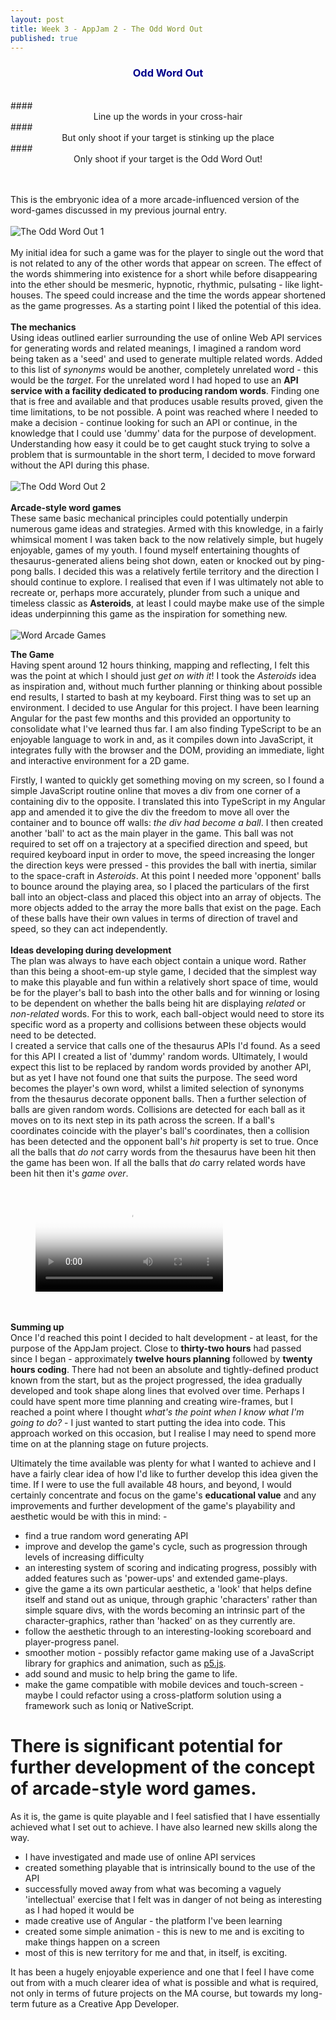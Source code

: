 ```yaml
---
layout: post
title: Week 3 - AppJam 2 - The Odd Word Out
published: true
---
```


### **<center><span style="color:darkblue">Odd Word Out</span></center>**
<br>
#### <center>Line up the words in your cross-hair</center>
#### <center>But only shoot if your target is stinking up the place</center>
#### <center>Only shoot if your target is the Odd Word Out!</center><br><br>

This is the embryonic idea of a more arcade-influenced version of the word-games discussed in my previous journal entry.
<br><br>
![The Odd Word Out 1](\images\the-odd-word-out-1.jpg)<br><br>
My initial idea for such a game was for the player to single out the word that is not related to any of the other words that appear on screen. The effect of the words shimmering into existence for a short while before disappearing into the ether should be mesmeric, hypnotic, rhythmic, pulsating - like light-houses. The speed could increase and the time the words appear shortened as the game progresses. As a starting point I liked the potential of this idea. <br><br>
**The mechanics** <br>
Using ideas outlined earlier surrounding the use of online Web API services for generating words and related meanings, I imagined a random word being taken as a 'seed' and used to generate multiple related words. Added to this list of _synonyms_ would be another, completely unrelated word - this would be the _target_. For the unrelated word I had hoped to use an **API service with a facility dedicated to producing random words**. Finding one that is free and available and that produces usable results proved, given the time limitations, to be not possible. A point was reached where I needed to make a decision - continue looking for such an API or continue, in the knowledge that I could use 'dummy' data for the purpose of development. Understanding how easy it could be to get caught stuck trying to solve a problem that is surmountable in the short term, I decided to move forward without the API during this phase.<br><br>
![The Odd Word Out 2](\images\the-odd-word-out-2.jpg)<br><br>
**Arcade-style word games**<br>
These same basic mechanical principles could potentially underpin numerous game ideas and strategies. Armed with this knowledge, in a fairly whimsical moment I was taken back to the now relatively simple, but hugely enjoyable, games of my youth. I found myself entertaining thoughts of thesaurus-generated aliens being shot down, eaten or knocked out by ping-pong balls. I decided this was a relatively fertile territory and the direction I should continue to explore. I realised that even if I was ultimately not able to recreate or, perhaps more accurately, plunder from such a unique and timeless classic as **Asteroids**, at least I could maybe make use of the simple ideas underpinning this game as the inspiration for something new.
<br><br>
![Word Arcade Games](\images\word-arcade-1.jpg)<br>


**The Game**<br>
Having spent around 12 hours thinking, mapping and reflecting, I felt this was the point at which I should just _get on with it_! I took the _Asteroids_ idea as inspiration and, without much further planning or thinking about possible end results, I started to bash at my keyboard. First thing was to set up an environment.  I decided to use Angular for this project. I have been learning Angular for the past few months and this provided an opportunity to consolidate what I've learned thus far. I am also finding TypeScript to be an enjoyable language to work in and, as it compiles down into JavaScript, it integrates fully with the browser and the DOM, providing an immediate, light and interactive environment for a 2D game.

Firstly, I wanted to quickly get something moving on my screen, so I found a simple JavaScript routine online that moves a div from one corner of a containing div to the opposite. I translated this into TypeScript in my Angular app and amended it to give the div the freedom to move all over the container and to bounce off walls: _the div had become a ball_. I then created another 'ball' to act as the main player in the game. This ball was not required to set off on a trajectory at a specified direction and speed, but required keyboard input in order to move, the speed increasing the longer the direction keys were pressed - this provides the ball with inertia, similar to the space-craft in _Asteroids_. 
At this point I needed more 'opponent' balls to bounce around the playing area, so I placed the particulars of the first ball into an object-class and placed this object into an array of objects. The more objects added to the array the more balls that exist on the page. Each of these balls have their own values in terms of direction of travel and speed, so they can act independently. 
<br><br>
**Ideas developing during development**<br>
The plan was always to have each object contain a unique word. Rather than this being a shoot-em-up style game, I decided that the simplest way to make this playable and fun within a relatively short space of time, would be for the player's ball to bash into the other balls and for winning or losing to be dependent on whether the balls being hit are displaying _related_ or _non-related_ words. For this to work, each ball-object would need to store its specific word as a property and collisions between these objects would need to be detected.<br>
I created a service that calls one of the thesaurus APIs I'd found.  As a seed for this API I created a list of 'dummy' random words. Ultimately, I would expect this list to be replaced by random words provided by another API, but as yet I have not found one that suits the purpose. The seed word becomes the player's own word, whilst a limited selection of synonyms from the thesaurus decorate opponent balls. Then a further selection of balls are given random words.  Collisions are detected for each ball as it moves on to its next step in its path across the screen. If a ball's coordinates coincide with the player's ball's coordinates, then a collision has been detected and the opponent ball's _hit_ property is set to true. Once all the balls that _do not_ carry words from the thesaurus have been hit then the game has been won. If all the balls that _do_ carry related words have been hit then it's _game over_.
<br><br>

<figure class="video_container">
  <video controls autoplay poster="\images\game-image.png">
    <source src="\media\odd-word-out.mp4" type="video/mp4">
    Woops! Your browser does not support the HTML5 video tag.
  </video>
</figure>

<br><br>
**Summing up**<br>
Once I'd reached this point I decided to halt development - at least, for the purpose of the AppJam project. Close to **thirty-two hours** had passed since I began - approximately **twelve hours planning** followed by **twenty hours coding**. There had not been an absolute and tightly-defined product known from the start, but as the project progressed, the idea gradually developed and took shape along lines that evolved over time. Perhaps I could have spent more time planning and creating wire-frames, but I reached a point where I thought _what's the point when I know what I'm going to do?_ - I just wanted to start putting the idea into code. This approach worked on this occasion, but I realise I may need to spend more time on at the planning stage on future projects.

Ultimately the time available was plenty for what I wanted to achieve and I have a fairly clear idea of how I'd like to further develop this idea given the time. If I were to use the full available 48 hours, and beyond, I would certainly concentrate and focus on the game's **educational value** and any improvements and further development of the game's playability and aesthetic would be with this in mind: -
* find a true random word generating API
* improve and develop the game's cycle, such as progression through levels of increasing difficulty
* an interesting system of scoring and indicating progress, possibly with added features such as 'power-ups' and extended game-plays.
* give the game a its own particular aesthetic, a 'look' that helps define itself and stand out as unique, through graphic 'characters' rather than simple square divs, with the words becoming an intrinsic part of the character-graphics, rather than 'hacked' on as they currently are.
* follow the aesthetic through to an interesting-looking scoreboard and player-progress panel.
* smoother motion - possibly refactor game making use of a JavaScript library for graphics and animation, such as [p5.js](http://p5js.org/).
* add sound and music to help bring the game to life.
* make the game compatible with mobile devices and touch-screen - maybe I could refactor using a cross-platform solution using a framework such as Ioniq or NativeScript.

# There is significant potential for further development of the concept of arcade-style word games.
 
As it is, the game is quite playable and I feel satisfied that I have essentially achieved what I set out to achieve. I have also learned new skills along the way.
* I have investigated and made use of online API services
* created something playable that is intrinsically bound to the use of the API
* successfully moved away from what was becoming a vaguely 'intellectual' exercise that I felt was in danger of not being as interesting as I had hoped it would be
* made creative use of Angular - the platform I've been learning
* created some simple animation - this is new to me and is exciting to make things happen on a screen
* most of this is new territory for me and that, in itself, is exciting.

It has been a hugely enjoyable experience and one that I feel I have come out from with a much clearer idea of what is possible and what is required, not only in terms of future projects on the MA course, but towards my long-term future as a Creative App Developer.

